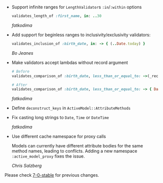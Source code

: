 *   Support infinite ranges for `LengthValidator`s `:in`/`:within` options

    ```ruby
    validates_length_of :first_name, in: ..30
    ```

    *fatkodima*

*   Add support for beginless ranges to inclusivity/exclusivity validators:

    ```ruby
    validates_inclusion_of :birth_date, in: -> { (..Date.today) }
    ```

    *Bo Jeanes*

*   Make validators accept lambdas without record argument

    ```ruby
    # Before
    validates_comparison_of :birth_date, less_than_or_equal_to: ->(_record) { Date.today }

    # After
    validates_comparison_of :birth_date, less_than_or_equal_to: -> { Date.today }
    ```

    *fatkodima*

*   Define `deconstruct_keys` in `ActiveModel::AttributeMethods`

*   Fix casting long strings to `Date`, `Time` or `DateTime`

    *fatkodima*

*   Use different cache namespace for proxy calls

    Models can currently have different attribute bodies for the same method
    names, leading to conflicts. Adding a new namespace `:active_model_proxy`
    fixes the issue.

    *Chris Salzberg*

Please check [7-0-stable](https://github.com/rails/rails/blob/7-0-stable/activemodel/CHANGELOG.md) for previous changes.
